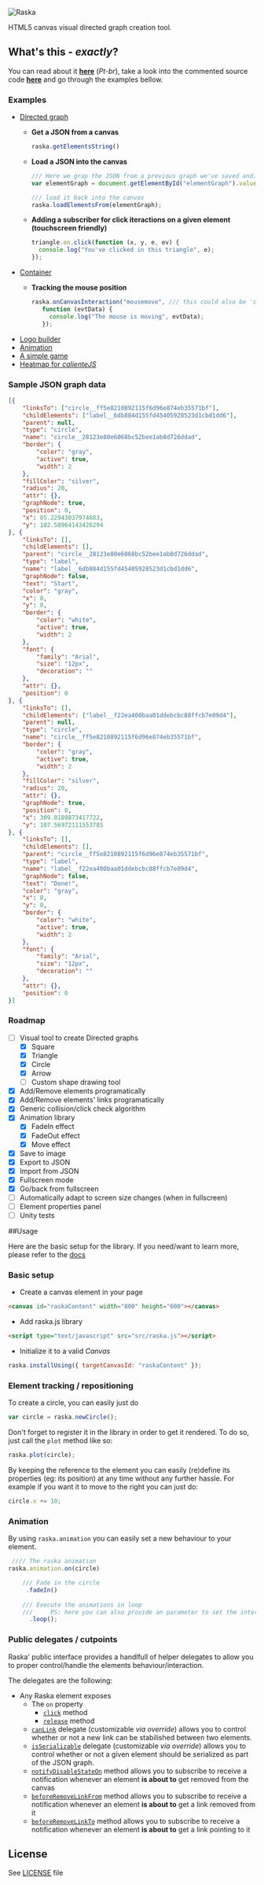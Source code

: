 ![Raska](logo.png "Raska.js")

HTML5 canvas visual directed graph creation tool.

## What's this - *exactly*?

You can read about it **[here](http://felipegte.com/2015/08/20/raska-criacaoexportacao-de-grafos-direcionados-usando-html5/)** (*Pt-br*), take a look into the commented source code 
**[here](http://felipegtx.github.io/Raska/docs/index.html)** and go through the examples bellow.

### Examples

- [Directed graph](http://felipegtx.github.io/RaskSample.html) 
   - **Get a JSON from a canvas**
      ```javascript
      raska.getElementsString()
      ```
      
   - **Load a JSON into the canvas**
      ```javascript
      /// Here we grap the JSON from a previous graph we've saved and...
      var elementGraph = document.getElementById("elementGraph").value;
      
      /// load it back into the canvas
      raska.loadElementsFrom(elementGraph);
      ```
   - **Adding a subscriber for click iteractions on a given element (touchscreen friendly)**
   
      ```javascript
      triangle.on.click(function (x, y, e, ev) {
        console.log("You've clicked in this triangle", e);
      });
      ```
- [Container](http://felipegtx.github.io/Raska/samples/ContainerSample.html)
   - **Tracking the mouse position**
   
      ```javascript
      raska.onCanvasInteraction("mousemove", /// this could also be 'click'
         function (evtData) {
           console.log("The mouse is moving", evtData);
         });
      ```
- [Logo builder](http://felipegtx.github.io/Raska/samples/LogoBuilder.html)
- [Animation](http://felipegtx.github.io/Raska/samples/AnimationSample.html)
- [A simple game](http://felipegtx.github.io/Raska/samples/AnimationSample2.html)
- [Heatmap for *calienteJS*](https://github.com/felipegtx/calienteJs)

### Sample JSON graph data
```json
[{
    "linksTo": ["circle__ff5e8210892115f6d96e874eb35571bf"],
    "childElements": ["label__6db884d155fd45405928523d1cbd1dd6"],
    "parent": null,
    "type": "circle",
    "name": "circle__28123e80e6068bc52bee1ab8d726ddad",
    "border": {
        "color": "gray",
        "active": true,
        "width": 2
    },
    "fillColor": "silver",
    "radius": 20,
    "attr": {},
    "graphNode": true,
    "position": 0,
    "x": 85.22943037974683,
    "y": 102.58964143426294
}, {
    "linksTo": [],
    "childElements": [],
    "parent": "circle__28123e80e6068bc52bee1ab8d726ddad",
    "type": "label",
    "name": "label__6db884d155fd45405928523d1cbd1dd6",
    "graphNode": false,
    "text": "Start",
    "color": "gray",
    "x": 0,
    "y": 0,
    "border": {
        "color": "white",
        "active": true,
        "width": 2
    },
    "font": {
        "family": "Arial",
        "size": "12px",
        "decoration": ""
    },
    "attr": {},
    "position": 0
}, {
    "linksTo": [],
    "childElements": ["label__f22ea400baa01ddebcbc88ffcb7e09d4"],
    "parent": null,
    "type": "circle",
    "name": "circle__ff5e8210892115f6d96e874eb35571bf",
    "border": {
        "color": "gray",
        "active": true,
        "width": 2
    },
    "fillColor": "silver",
    "radius": 20,
    "attr": {},
    "graphNode": true,
    "position": 0,
    "x": 309.0189873417722,
    "y": 107.56972111553785
}, {
    "linksTo": [],
    "childElements": [],
    "parent": "circle__ff5e8210892115f6d96e874eb35571bf",
    "type": "label",
    "name": "label__f22ea400baa01ddebcbc88ffcb7e09d4",
    "graphNode": false,
    "text": "Done!",
    "color": "gray",
    "x": 0,
    "y": 0,
    "border": {
        "color": "white",
        "active": true,
        "width": 2
    },
    "font": {
        "family": "Arial",
        "size": "12px",
        "decoration": ""
    },
    "attr": {},
    "position": 0
}]
```

### Roadmap
- [ ] Visual tool to create Directed graphs
  - [x] Square
  - [x] Triangle
  - [x] Circle
  - [x] Arrow
  - [ ] Custom shape drawing tool
- [x] Add/Remove elements programatically
- [x] Add/Remove elements' links programatically
- [x] Generic collision/click check algorithm
- [x] Animation library
    - [x] FadeIn effect
    - [x] FadeOut effect
    - [x] Move effect
- [x] Save to image
- [x] Export to JSON
- [x] Import from JSON
- [x] Fullscreen mode
 - [x] Go/back from fullscreen
 - [ ] Automatically adapt to screen size changes (when in fullscreen)
- [ ] Element properties panel
- [ ] Unity tests

##Usage

Here are the basic setup for the library. If you need/want to learn more, please refer to the [docs](http://felipegtx.github.io/Raska/docs/index.html)

### Basic setup
- Create a canvas element in your page

```html
<canvas id="raskaContent" width="800" height="600"></canvas>
```

- Add raska.js library

```html
<script type="text/javascript" src="src/raska.js"></script>
```

- Initialize it to a valid *Canvas*

```javascript
raska.installUsing({ targetCanvasId: "raskaContent" });
```

### Element tracking / repositioning

To create a circle, you can easily just do

```javascript
var circle = raska.newCircle();
```

Don't forget to register it in the library in order to get it rendered. To do so, just call the ```plot``` method like so:

```javascript
raska.plot(circle);
```

By keeping the reference to the element you can easily (re)define its properties (eg: its position) at any time without any further hassle. For example if you want it to move to the right you can just do:

```javascript
circle.x += 10;
```

### Animation

By using ```raska.animation``` you can easily set a new behaviour to your element. 

```javascript
 //// The raska animation
raska.animation.on(circle)

    /// Fade in the circle
     .fadeIn()
     
    /// Execute the animations in loop 
    ///     PS: here you can also provide an parameter to set the interval beteween animations
      .loop();
```

### Public delegates / cutpoints

Raska' public interface provides a handlfull of helper delegates to allow you to proper control/handle the elements behaviour/interaction. 

The delegates are the following:
* Any Raska element exposes
  * The ```on``` property
     * [```click```](http://felipegtx.github.io/Raska/docs/classes/_basicElement.html#method-click) method
     * [```release```](http://felipegtx.github.io/Raska/docs/classes/_basicElement.html#method-release) method
  * [```canLink```](http://felipegtx.github.io/Raska/docs/classes/_basicElement.html#method-canLink) delegate (customizable *via override*) allows you to control whether or not a new link can be stabilished between two elements.
  * [```isSerializable```](http://felipegtx.github.io/Raska/docs/classes/_basicElement.html#method-isSerializable) delegate (customizable *via override*) allows you to control whether or not a given element should be serialized as part of the JSON graph.
  * [```notifyDisableStateOn```](http://felipegtx.github.io/Raska/docs/classes/_basicElement.html#method-notifyDisableStateOn) method allows you to subscribe to receive a notification whenever an element **is about to** get removed from the canvas
  * [```beforeRemoveLinkFrom```](http://felipegtx.github.io/Raska/docs/classes/_basicElement.html#method-beforeRemoveLinkFrom) method allows you to subscribe to receive a notification whenever an element **is about to** get a link removed from it
  * [```beforeRemoveLinkTo```](http://felipegtx.github.io/Raska/docs/classes/_basicElement.html#method-beforeRemoveLinkFrom) method allows you to subscribe to receive a notification whenever an element **is about to** get a link pointing to it

## License
See [LICENSE](https://github.com/felipegtx/Raska/blob/master/LICENSE) file
